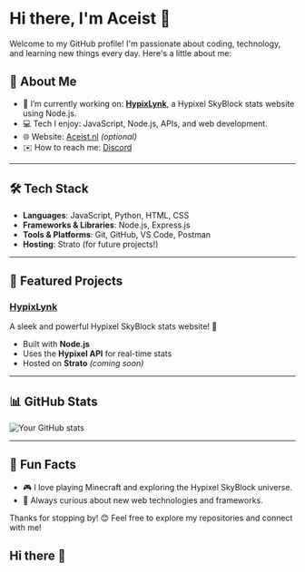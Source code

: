 # Hi there, I'm Aceist 👋

Welcome to my GitHub profile! I'm passionate about coding, technology, and learning new things every day. Here's a little about me:

## 🚀 About Me

- 🌱 I’m currently working on: **[HypixLynk](https://github.com/your-repo-link)**, a Hypixel SkyBlock stats website using Node.js.
- 💻 Tech I enjoy: JavaScript, Node.js, APIs, and web development.
- 🌐 Website: [Aceist.nl](https://www.aceist.nl) *(optional)*
- ✉️ How to reach me: [Discord](discordapp.com/users/495254597749702656)

---

## 🛠️ Tech Stack

- **Languages**: JavaScript, Python, HTML, CSS
- **Frameworks & Libraries**: Node.js, Express.js
- **Tools & Platforms**: Git, GitHub, VS Code, Postman
- **Hosting**: Strato (for future projects!)

---

## 🌟 Featured Projects

### [HypixLynk](https://github.com/your-repo-link)
A sleek and powerful Hypixel SkyBlock stats website! 🚀
- Built with **Node.js**
- Uses the **Hypixel API** for real-time stats
- Hosted on **Strato** *(coming soon)*

---

## 📊 GitHub Stats

![Your GitHub stats](https://github-readme-stats.vercel.app/api?username=your-username&show_icons=true&theme=radical)

---

## 🖤 Fun Facts

- 🎮 I love playing Minecraft and exploring the Hypixel SkyBlock universe.
- 🧠 Always curious about new web technologies and frameworks.

Thanks for stopping by! 😊 Feel free to explore my repositories and connect with me!
## Hi there 👋

<!--
**Aceistt/Aceistt** is a ✨ _special_ ✨ repository because its `README.md` (this file) appears on your GitHub profile.

Here are some ideas to get you started:

- 🔭 I’m currently working on ...
- 🌱 I’m currently learning ...
- 👯 I’m looking to collaborate on ...
- 🤔 I’m looking for help with ...
- 💬 Ask me about ...
- 📫 How to reach me: ...
- 😄 Pronouns: ...
- ⚡ Fun fact: ...
-->
